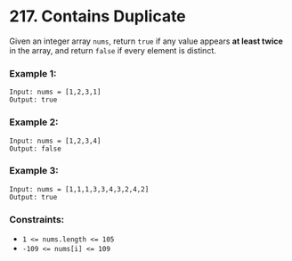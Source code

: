 # 217. Contains Duplicate

Given an integer array `nums`, return `true` if any value appears **at least twice** in the array, and return `false` if every element is distinct.

### Example 1:

```
Input: nums = [1,2,3,1]
Output: true
```

### Example 2:

```
Input: nums = [1,2,3,4]
Output: false
```

### Example 3:

```
Input: nums = [1,1,1,3,3,4,3,2,4,2]
Output: true
```

### Constraints:

- `1 <= nums.length <= 105`
- `-109 <= nums[i] <= 109`
